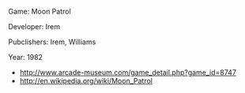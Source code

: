 Game: Moon Patrol

Developer: Irem

Pubclishers: Irem, Williams

Year: 1982

* http://www.arcade-museum.com/game_detail.php?game_id=8747
* http://en.wikipedia.org/wiki/Moon_Patrol

